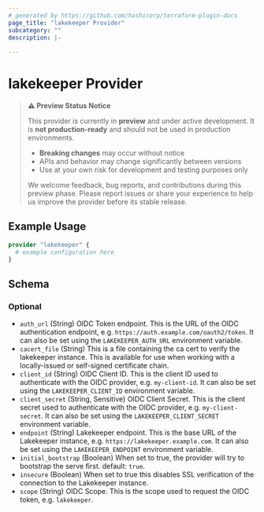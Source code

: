 ```yaml
---
# generated by https://github.com/hashicorp/terraform-plugin-docs
page_title: "lakekeeper Provider"
subcategory: ""
description: |-
  
---
```


# lakekeeper Provider

> **⚠️ Preview Status Notice**
> 
> This provider is currently in **preview** and under active development. It is **not production-ready** and should not be used in production environments.
> 
> - **Breaking changes** may occur without notice
> - APIs and behavior may change significantly between versions
> - Use at your own risk for development and testing purposes only
> 
> We welcome feedback, bug reports, and contributions during this preview phase. Please report issues or share your experience to help us improve the provider before its stable release.




## Example Usage

```terraform
provider "lakekeeper" {
  # example configuration here
}
```

<!-- schema generated by tfplugindocs -->
## Schema

### Optional

- `auth_url` (String) OIDC Token endpoint. This is the URL of the OIDC authentication endpoint, e.g. `https://auth.example.com/oauth2/token`. It can also be set using the `LAKEKEEPER_AUTH_URL` environment variable.
- `cacert_file` (String) This is a file containing the ca cert to verify the lakekeeper instance. This is available for use when working with a locally-issued or self-signed certificate chain.
- `client_id` (String) OIDC Client ID. This is the client ID used to authenticate with the OIDC provider, e.g. `my-client-id`. It can also be set using the `LAKEKEEPER_CLIENT_ID` environment variable.
- `client_secret` (String, Sensitive) OIDC Client Secret. This is the client secret used to authenticate with the OIDC provider, e.g. `my-client-secret`. It can also be set using the `LAKEKEEPER_CLIENT_SECRET` environment variable.
- `endpoint` (String) Lakekeeper endpoint. This is the base URL of the Lakekeeper instance, e.g. `https://lakekeeper.example.com`. It can also be set using the `LAKEKEEPER_ENDPOINT` environment variable.
- `initial_bootstrap` (Boolean) When set to true, the provider will try to bootstrap the serve first. default: `true`.
- `insecure` (Boolean) When set to true this disables SSL verification of the connection to the Lakekeeper instance.
- `scope` (String) OIDC Scope. This is the scope used to request the OIDC token, e.g. `lakekeeper`.
